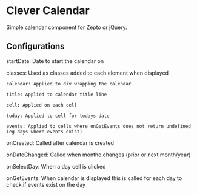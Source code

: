 # Clever Calendar

Simple calendar component for Zepto or jQuery.

## Configurations
startDate: Date to start the calendar on

classes: Used as classes added to each element when displayed

    calendar: Applied to div wrapping the calendar
    
    title: Applied to calendar title line 
    
    cell: Applied on each cell
    
    today: Applied to cell for todays date
    
    events: Applied to cells where onGetEvents does not return undefined (eg days where events exist)
    
onCreated: Called after calendar is created

onDateChanged: Called when monthe changes (prior or next month/year)

onSelectDay: When a day cell is clicked

onGetEvents: When calendar is displayed this is called for each day to check if events exist on the day

